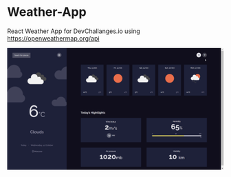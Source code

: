 # Weather-App
React Weather App for DevChallanges.io using https://openweathermap.org/api

![](./tx0vJvbdnT.gif)